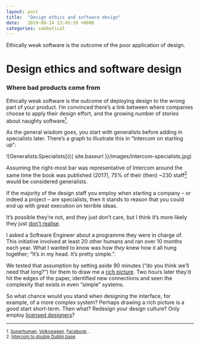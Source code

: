 ```yaml
---
layout: post
title:  "Design ethics and software design"
date:   2019-08-14 13:45:59 +0000
categories: sabbatical
---
```


Ethically weak software is the outcome of the poor application of design. 

# Design ethics and software design
### Where bad products come from 

Ethically weak software is the outcome of deploying design to the wrong part of your product. I’m convinced there’s a link between where companies choose to apply their design effort, and the growing number of stories about naughty software<a href="#1"><sup>1</sup></a>. 

As the general wisdom goes, you start with generalists before adding in specialists later. There’s a graph to illustrate this in “Intercom on starting up“: 

![Generalists:Specialists]({{ site.baseurl }}/images/intercom-specialists.jpg)

Assuming the right-most bar was representative of Intercom around the same time the book was published (2017), 75% of their (then) ~230 staff<a href="#2"><sup>2</sup></a> would be considered generalists.

If the majority of the design staff you employ when starting a company – or indeed a project – are specialists, then it stands to reason that you could end up with great execution on terrible ideas.

It’s possible they’re not, and they just don’t care, but I think it’s more likely they just [don’t realise](https://en.wikipedia.org/wiki/Hanlon%27s_razor). 

I asked a Software Engineer about a programme they were in charge of. This initiative involved at least 20 other humans and ran over 10 months each year. What I wanted to know was how *they* knew how it all hung together; “It’s in my head. It’s pretty simple.”.

We tested that assumption by setting aside 90 minutes (“do you think we’ll need that long?”) for them to draw me a [rich picture](https://en.wikipedia.org/wiki/Rich_picture). Two hours later they’d hit the edges of the paper, identified new connections and seen the complexity that exists in even “simple” systems.

So what chance would you stand when designing the interface, for example, of a more complex system? Perhaps drawing a rich picture is a good start short-term. Then what? Redesign your design culture? Only employ [licensed designers](https://www.fastcompany.com/90161166/this-design-generation-has-failed)?

<hr/>

<a name="1"></a>
<sup>1. [Superhuman](https://www.theverge.com/2019/7/3/20681655/superhuman-email-app-spying-controversy-policy-change-read-receipts), [Volkswagen](https://en.wikipedia.org/wiki/Volkswagen_emissions_scandal), [Facebook](https://www.theguardian.com/technology/2019/mar/17/the-cambridge-analytica-scandal-changed-the-world-but-it-didnt-change-facebook)…
</sup>
<br/>
<a name="2"></a>
<sup>2. [Intercom to double Dublin base](https://www.irishtimes.com/business/technology/intercom-to-double-dublin-base-as-it-adds-350-jobs-worldwide-1.3408569)
</sup>
